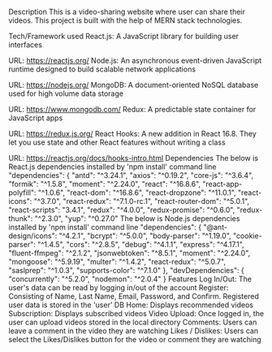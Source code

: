 Description
This is a video-sharing website where user can share their videos. This project is built with the help of MERN stack technologies.

Tech/Framework used
React.js: A JavaScript library for building user interfaces

URL: https://reactjs.org/
Node.js: An asynchronous event-driven JavaScript runtime designed to build scalable network applications

URL: https://nodejs.org/
MongoDB: A document-oriented NoSQL database used for high volume data storage

URL: https://www.mongodb.com/
Redux: A predictable state container for JavaScript apps

URL: https://redux.js.org/
React Hooks: A new addition in React 16.8. They let you use state and other React features without writing a class

URL: https://reactjs.org/docs/hooks-intro.html
Dependencies
The below is React.js dependencies installed by 'npm install' command line
   "dependencies": {
    "antd": "^3.24.1",
    "axios": "^0.19.2",
    "core-js": "^3.6.4",
    "formik": "^1.5.8",
    "moment": "^2.24.0",
    "react": "^16.8.6",
    "react-app-polyfill": "^1.0.6",
    "react-dom": "^16.8.6",
    "react-dropzone": "^11.0.1",
    "react-icons": "^3.7.0",
    "react-redux": "^7.1.0-rc.1",
    "react-router-dom": "^5.0.1",
    "react-scripts": "3.4.1",
    "redux": "^4.0.0",
    "redux-promise": "^0.6.0",
    "redux-thunk": "^2.3.0",
    "yup": "^0.27.0"
The below is Node.js dependencies installed by 'npm install' command line
   "dependencies": {
    "@ant-design/icons": "^4.2.1",
    "bcrypt": "^5.0.0",
    "body-parser": "^1.19.0",
    "cookie-parser": "^1.4.5",
    "cors": "^2.8.5",
    "debug": "^4.1.1",
    "express": "^4.17.1",
    "fluent-ffmpeg": "^2.1.2",
    "jsonwebtoken": "^8.5.1",
    "moment": "^2.24.0",
    "mongoose": "^5.9.19",
    "multer": "^1.4.2",
    "react-redux": "^5.0.7",
    "saslprep": "^1.0.3",
    "supports-color": "^7.1.0"
  },
  "devDependencies": {
    "concurrently": "^5.2.0",
    "nodemon": "^2.0.4"
  }
Features
Log In/Out: The user's data can be read by logging in/out of the account
Register: Consisting of Name, Last Name, Email, Password, and Confirm. Registered user data is stored in the 'user' DB
Home: Displays recommended videos
Subscription: Displays subscribed videos
Video Upload: Once logged in, the user can upload videos stored in the local directory
Comments: Users can leave a comment in the video they are watching
Likes / Dislikes: Users can select the Likes/Dislikes button for the video or comment they are watching
